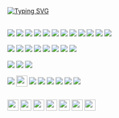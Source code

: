 [![Typing SVG](https://readme-typing-svg.herokuapp.com?color=C4705C&size=28&vCenter=true&width=500&lines=Opa+b%C3%A3o%3F)](https://git.io/typing-svg)

<div style="display: inline_block"><br>
  <img align="center" src="https://img.shields.io/badge/JavaScript-F7DF1E?style=for-the-badge&logo=javascript&logoColor=black">
  <img align="center" src="https://img.shields.io/badge/TypeScript-007ACC?style=for-the-badge&logo=typescript&logoColor=white">
  <img align="center" src="https://img.shields.io/badge/dart-%230175C2.svg?style=for-the-badge&logo=dart&logoColor=white">
  <img align="center" src="https://img.shields.io/badge/HTML5-E34F26?style=for-the-badge&logo=html5&logoColor=white">
  <img align="center" src="https://img.shields.io/badge/CSS3-1572B6?style=for-the-badge&logo=css3&logoColor=white">
  <img align="center" src="https://img.shields.io/badge/c-%2300599C.svg?style=for-the-badge&logo=c&logoColor=white">
  <img align="center" src="https://img.shields.io/badge/c%23-%23239120.svg?style=for-the-badge&logo=c-sharp&logoColor=white">
  <img align="center" src="https://img.shields.io/badge/c++-%2300599C.svg?style=for-the-badge&logo=c%2B%2B&logoColor=white">
  <img align="center" src="https://img.shields.io/badge/php-%23777BB4.svg?style=for-the-badge&logo=php&logoColor=white">
  <img align="center" src="https://img.shields.io/badge/Node.js-43853D?style=for-the-badge&logo=node.js&logoColor=white">
  <img align="center" src="https://img.shields.io/badge/Python-14354C?style=for-the-badge&logo=python&logoColor=white">
  <img align="center" src="https://img.shields.io/badge/MySQL-00000F?style=for-the-badge&logo=mysql&logoColor=white">
  
  <br>
  <br>
  
  <img align="center" src="https://img.shields.io/badge/React-20232A?style=for-the-badge&logo=react&logoColor=61DAFB">
  <img align="center" src="https://img.shields.io/badge/CodeIgniter-%23EF4223.svg?style=for-the-badge&logo=codeIgniter&logoColor=white">
  <img align="center" src="https://img.shields.io/badge/angular-%23DD0031.svg?style=for-the-badge&logo=angular&logoColor=white">
  <img align="center" src="https://img.shields.io/badge/angular.js-%23E23237.svg?style=for-the-badge&logo=angularjs&logoColor=white">
  <img align="center" src="https://img.shields.io/badge/React_Native-20232A?style=for-the-badge&logo=react&logoColor=61DAFB">
  <img align="center" src="https://img.shields.io/badge/Flutter-%2302569B.svg?style=for-the-badge&logo=Flutter&logoColor=white">
  <img align="center" src="https://img.shields.io/badge/Electron-2B2E3A?style=for-the-badge&logo=electron&logoColor=9FEAF9">
  <img align="center" src="https://img.shields.io/badge/Expo-1B1F23?style=for-the-badge&logo=expo&logoColor=white">
  
  <br>
  <br>
  
  <img align="center" src="https://img.shields.io/badge/GODOT-%23FFFFFF.svg?style=for-the-badge&logo=godot-engine">  
  <img align="center" src="https://img.shields.io/badge/unity-%23000000.svg?style=for-the-badge&logo=unity&logoColor=white">  
  <img align="center" src="https://img.shields.io/badge/unrealengine-%23313131.svg?style=for-the-badge&logo=unrealengine&logoColor=white">
  
  <br>
  <br>
  
  <img align="center" src="https://img.shields.io/badge/adobeillustrator-%23FF9A00.svg?style=for-the-badge&logo=adobeillustrator&logoColor=white">
  <img align="center" height="25em" src="https://img.shields.io/badge/-Corel%20Draw-%2361a804">
  <img align="center" src="https://img.shields.io/badge/Adobe%20Photoshop-31A8FF?style=for-the-badge&logo=Adobe%20Photoshop&logoColor=black">
  <img align="center" src="https://img.shields.io/badge/Figma-F24E1E?style=for-the-badge&logo=figma&logoColor=white">
  <img align="center" src="https://img.shields.io/badge/Adobe%20XD-470137?style=for-the-badge&logo=Adobe%20XD&logoColor=#FF61F6">
  <img align="center" src="https://img.shields.io/badge/blender-%23F5792A.svg?style=for-the-badge&logo=blender&logoColor=white">
  <img align="center" src="https://img.shields.io/badge/Krita-203759?style=for-the-badge&logo=krita&logoColor=EEF37B">
  <img align="center" src="https://img.shields.io/badge/Aseprite-FFFFFF?style=for-the-badge&logo=Aseprite&logoColor=#7D929E">
</div>
  
  ##
  
<div>
  <a href="https://gamejolt.com/@DF_Tv"><img height="25em" src="https://img.shields.io/badge/-Game%20Jolt-%232e7f6e"></a>
  <a href="https://df-tv.itch.io/"><img height="25em" src="https://img.shields.io/badge/Itch.io-FA5C5C?style=for-the-badge&logo=itch.io&logoColor=white"></a>
  <a href="https://www.instagram.com/df_7v/"><img height="25em" src="https://img.shields.io/badge/Instagram-E4405F?style=for-the-badge&logo=instagram&logoColor=white"></a>
  <a href="https://soundcloud.com/df-box-tv"><img height="25em" src="https://img.shields.io/badge/SoundCloud-FF3300?style=for-the-badge&logo=soundcloud&logoColor=white"></a>
  <a href="https://www.twitch.tv/df_7v"><img height="25em" src="https://img.shields.io/badge/Twitch-9146FF?style=for-the-badge&logo=twitch&logoColor=white"></a>
  <a href="https://www.youtube.com/channel/UCr-RBer3TD3uoqGoviCC-_Q"><img height="25em" src="https://img.shields.io/badge/YouTube-FF0000?style=for-the-badge&logo=youtube&logoColor=white"></a>
  <a href="https://www.linkedin.com/in/df-danielfilho/"><img height="25em" src="https://img.shields.io/badge/LinkedIn-0077B5?style=for-the-badge&logo=linkedin&logoColor=white"></a>
</div>
  
<!---
                    #######  ##       ########
          #######   #     #  ##       ##    ##  #######
          #######   #        ##       ##    ##  #######
  #######           #######  ##       ########           #######
          #######        ##  ##       ##    ##  #######
          #######   #    ##  ##       ##    ##  #######
                    #######  #######  ##    ##
 -->
